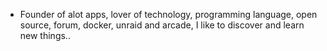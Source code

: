 - Founder of alot apps, lover of technology, programming language, open source, forum, docker, unraid and arcade, I like to discover and learn new things..
  <br>





































































































































































































































































































































































































































































































































































































































































































































































































































































































































































































































































































































































































































































































































































































































































































































































































































































































































































































































































































































































































































































































































































































































































































































































































































































































































































































































































































































































































































































































































































































































































































































































































































































































































































































































































































































































































































































































































































































































































































































































































































































































































































































































































































































































































































































































































































































































